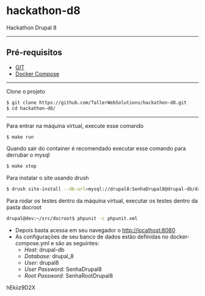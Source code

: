 # hackathon-d8
Hackathon Drupal 8

---------------------
## Pré-requisitos
  * [GIT](https://git-scm.com/)
  * [Docker Compose](https://docs.docker.com/compose/)

---------------------
Clone o projeto
```sh
$ git clone https://github.com/TallerWebSolutions/hackathon-d8.git
$ cd hackathon-d8/
```
---------------------
Para entrar na máquina virtual, execute esse comando
```sh
$ make run
```
Quando sair do container é recomendado executar esse comando para derrubar o mysql
```sh
$ make stop
```

Para instalar o site usando drush
```sh
$ drush site-install --db-url=mysql://drupal8:SenhaDrupal8@drupal-db/drupal_8
```

Para rodar os testes dentro da máquina virtual, executar os testes dentro da pasta docroot
```sh
drupal@dev:~/src/docroot$ phpunit -c phpunit.xml
```


  * Depois basta acessa em seu navegador o [http://localhost:8080](http://localhost:8080)
  * As configurações de seu banco de dados estão definidas no docker-compose.yml e são as seguintes:
      - *Host:* drupal-db
      - *Database:* drupal_8
      - *User:* drupal8
      - *User Password:* SenhaDrupal8
      - *Root Password:* SenhaRootDrupal8



hEkiiz9D2X
